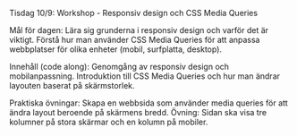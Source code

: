 Tisdag 10/9: Workshop - Responsiv design och CSS Media Queries

Mål för dagen:
Lära sig grunderna i responsiv design och varför det är viktigt.
Förstå hur man använder CSS Media Queries för att anpassa webbplatser för olika enheter (mobil, surfplatta, desktop).

Innehåll (code along):
Genomgång av responsiv design och mobilanpassning.
Introduktion till CSS Media Queries och hur man ändrar layouten baserat på skärmstorlek.

Praktiska övningar:
Skapa en webbsida som använder media queries för att ändra layout beroende på skärmens bredd.
Övning: Sidan ska visa tre kolumner på stora skärmar och en kolumn på mobiler.
